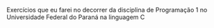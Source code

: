 Exercícios que eu farei no decorrer da disciplina de Programação 1 no Universidade Federal do Paraná na linguagem C
